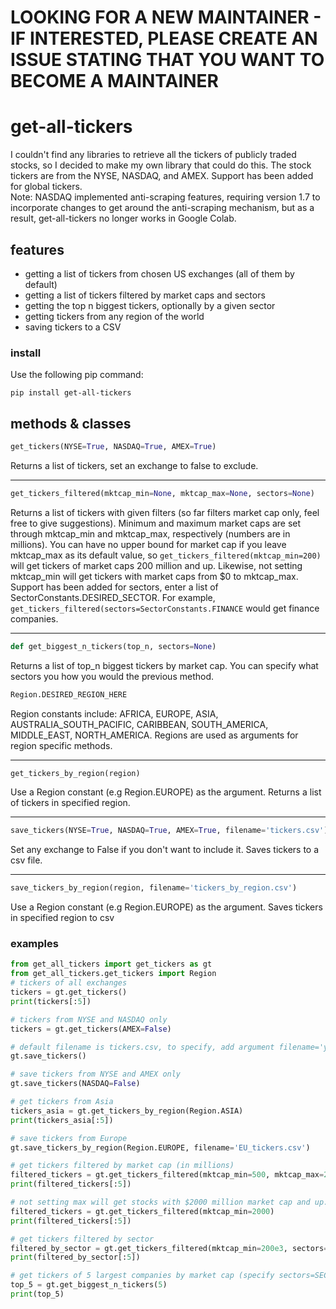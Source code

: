# LOOKING FOR A NEW MAINTAINER - IF INTERESTED, PLEASE CREATE AN ISSUE STATING THAT YOU WANT TO BECOME A MAINTAINER

# get-all-tickers

I couldn't find any libraries to retrieve all the tickers of publicly traded stocks, so I decided to make my own library that could do this. The stock tickers are from the NYSE, NASDAQ, and AMEX. Support has been added for global tickers.  
Note: NASDAQ implemented anti-scraping features, requiring version 1.7 to incorporate changes to get around the anti-scraping mechanism, but as a result, get-all-tickers no longer works in Google Colab.
## features
-  getting a list of tickers from chosen US exchanges (all of them by default)
-  getting a list of tickers filtered by market caps and sectors
-  getting the top n biggest tickers, optionally by a given sector
-  getting tickers from any region of the world
-  saving tickers to a CSV

### install
Use the following pip command:
```
pip install get-all-tickers
```
## methods & classes
```python
get_tickers(NYSE=True, NASDAQ=True, AMEX=True)
```
Returns a list of tickers, set an exchange to false to exclude.
***
```python
get_tickers_filtered(mktcap_min=None, mktcap_max=None, sectors=None)
```
Returns a list of tickers with given filters (so far filters market cap only, feel free to give suggestions).
Minimum and maximum market caps are set through mktcap_min and mktcap_max, respectively (numbers are in millions).
You can have no upper bound for market cap if you leave mktcap_max as its default value, so `get_tickers_filtered(mktcap_min=200)` will
get tickers of market caps 200 million and up. Likewise, not setting mktcap_min will get tickers with market caps from $0 to mktcap_max. Support has been added for sectors, enter a list of SectorConstants.DESIRED_SECTOR. For example, `get_tickers_filtered(sectors=SectorConstants.FINANCE` would get finance companies.
***
```python
def get_biggest_n_tickers(top_n, sectors=None)
```
Returns a list of top_n biggest tickers by market cap. You can specify what sectors you how you would the previous method.
```python
Region.DESIRED_REGION_HERE
```
Region constants include: AFRICA, EUROPE, ASIA, AUSTRALIA_SOUTH_PACIFIC, CARIBBEAN, SOUTH_AMERICA, MIDDLE_EAST, NORTH_AMERICA. Regions are used as arguments for region specific methods.  
***
```python
get_tickers_by_region(region)
```
Use a Region constant (e.g Region.EUROPE) as the argument. Returns a list of tickers in specified region. 
***
```python
save_tickers(NYSE=True, NASDAQ=True, AMEX=True, filename='tickers.csv')
```
Set any exchange to False if you don't want to include it. Saves tickers to a csv file.  
***
```python
save_tickers_by_region(region, filename='tickers_by_region.csv')
```
Use a Region constant (e.g Region.EUROPE) as the argument. Saves tickers in specified region to csv  

### examples
```python
from get_all_tickers import get_tickers as gt
from get_all_tickers.get_tickers import Region
# tickers of all exchanges
tickers = gt.get_tickers()
print(tickers[:5])

# tickers from NYSE and NASDAQ only
tickers = gt.get_tickers(AMEX=False)

# default filename is tickers.csv, to specify, add argument filename='yourfilename.csv'
gt.save_tickers()

# save tickers from NYSE and AMEX only
gt.save_tickers(NASDAQ=False)

# get tickers from Asia
tickers_asia = gt.get_tickers_by_region(Region.ASIA)
print(tickers_asia[:5])

# save tickers from Europe
gt.save_tickers_by_region(Region.EUROPE, filename='EU_tickers.csv')

# get tickers filtered by market cap (in millions)
filtered_tickers = gt.get_tickers_filtered(mktcap_min=500, mktcap_max=2000)
print(filtered_tickers[:5])

# not setting max will get stocks with $2000 million market cap and up.
filtered_tickers = gt.get_tickers_filtered(mktcap_min=2000)
print(filtered_tickers[:5])

# get tickers filtered by sector
filtered_by_sector = gt.get_tickers_filtered(mktcap_min=200e3, sectors=SectorConstants.FINANCE)
print(filtered_by_sector[:5])

# get tickers of 5 largest companies by market cap (specify sectors=SECTOR)
top_5 = gt.get_biggest_n_tickers(5)
print(top_5)
```
